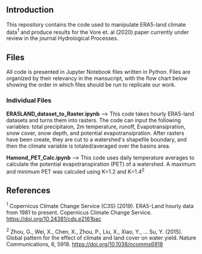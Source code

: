 ## Introduction
This repository contains the code used to manipulate ERA5-land climate data<sup>1</sup> and produce results for the Vore et. al (2020) paper currently under review in the journal Hydrological Processes.

## Files
All code is presented in Jupyter Notebook files written in Python. Files are organized by their relevancy in the mansucript, with the flow chart below showing the order in which files should be run to replicate our work. 

### Individual Files
**ERA5LAND_dataset_to_Raster.ipynb** --> This code takes hourly ERA5-land datasets and turns them into rasters. The code can input the following variables: total precipitaion, 2m temperature, runoff, Evapotransipration, snow cover, snow depth, and potential evapotransipration. After rasters have been create, they are cut to a watershed's shapefile boundary, and then the climate variable is totaled/averaged over the basins area.

**Hamond_PET_Calc.ipynb** --> This code uses daily temperature averages to calculate the potential evapotranspiration (PET) of a watershed. A  maximum and minimum PET was calculed using K=1.2 and K=1.4<sup>2</sup>


## References
<sup>1</sup> Copernicus Climate Change Service (C3S) (2019). ERA5-Land hourly data from 1981 to present. Copernicus Climate Change Service. https://doi.org/10.24381/cds.e2161bac

<sup>2</sup> Zhou, G., Wei, X., Chen, X., Zhou, P., Liu, X., Xiao, Y., … Su, Y. (2015). Global pattern for the effect of climate and land cover on water yield. Nature Communications, 6, 5918. https://doi.org/10.1038/ncomms6918


